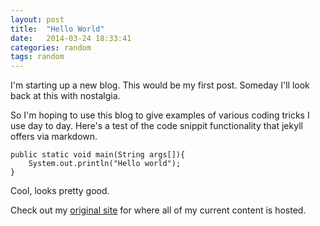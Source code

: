 ```yaml
---
layout: post
title:  "Hello World"
date:   2014-03-24 18:33:41
categories: random
tags: random
---
```


I'm starting up a new blog. This would be my first post. Someday I'll look back at this with nostalgia.

So I'm hoping to use this blog to give examples of various coding tricks I use day to day. Here's a test of the code snippit functionality that jekyll offers via markdown.

	public static void main(String args[]){
		System.out.println("Hello world");
	}

Cool, looks pretty good.

Check out my [original site][ryantabora] for where all of my current content is hosted.

[ryantabora]: http://ryantabora.com